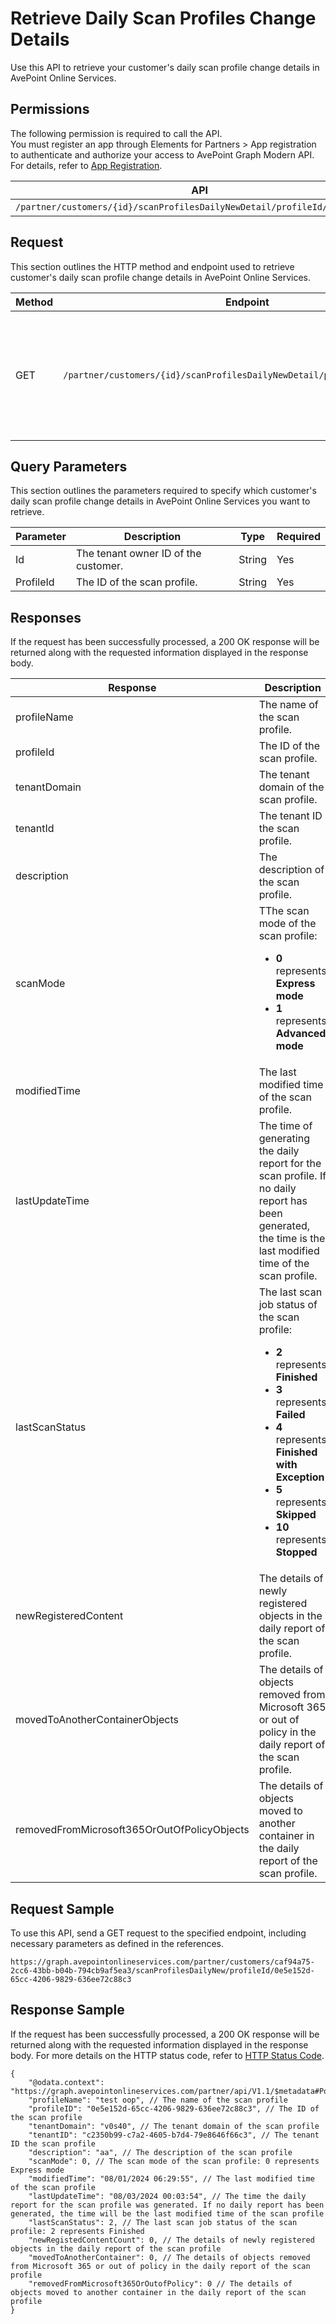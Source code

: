 # Retrieve Daily Scan Profiles Change Details

Use this API to retrieve your customer's daily scan profile change details in AvePoint Online Services.

## Permissions  

The following permission is required to call the API.  
You must register an app through Elements for Partners > App registration to authenticate and authorize your access to AvePoint Graph Modern API. For details, refer to [App Registration](https://cdn.avepoint.com/assets/apelements-webhelp/avepoint-elements-for-partners/index.htm#!Documents/appregistration.htm).

| API | Permission Required |
|-----------|--------|
| `/partner/customers/{id}/scanProfilesDailyNewDetail/profileId/{ProfileId}`| partner.scanprofiles.read.all|  

## Request

This section outlines the HTTP method and endpoint used to retrieve customer's daily scan profile change details in AvePoint Online Services.

| Method | Endpoint | Description |  
|-----------|-----------|-----------|
|GET|`/partner/customers/{id}/scanProfilesDailyNewDetail/profileId/{ProfileId}`| Retrieves your customer's daily scan profile change details in AvePoint Online Services.|


## Query Parameters

This section outlines the parameters required to specify which customer's daily scan profile change details in AvePoint Online Services you want to retrieve.

| Parameter | Description | Type | Required |
| --- | --- | --- | --- |
| Id | The tenant owner ID of the customer. | String | Yes |
| ProfileId | The ID of the scan profile. | String | Yes |

## Responses

If the request has been successfully processed, a 200 OK response will be returned along with the requested information displayed in the response body.

| Response | Description | Type |
| --- | --- | --- |
| profileName | The name of the scan profile. | String |
| profileId | The ID of the scan profile. | String |
| tenantDomain | The tenant domain of the scan profile. | String |
| tenantId | The tenant ID the scan profile. | String |
| description | The description of the scan profile. | String |
| scanMode | TThe scan mode of the scan profile:<br> <ul><li> **0** represents **Express mode**</li><li> **1** represents **Advanced mode** | Int |
| modifiedTime | The last modified time of the scan profile. | String |
| lastUpdateTime | The time of generating the daily report for the scan profile. If no daily report has been generated, the time is the last modified time of the scan profile. | String |
| lastScanStatus | The last scan job status of the scan profile:<br> <ul><li> **2** represents **Finished**</li><li> **3** represents **Failed**</li><li> **4** represents **Finished with Exception**</li><li> **5** represents **Skipped**</li><li> **10** represents **Stopped** | Int |
| newRegisteredContent | The details of newly registered objects in the daily report of the scan profile. | String |
| movedToAnotherContainerObjects | The details of objects removed from Microsoft 365 or out of policy in the daily report of the scan profile. | String |
| removedFromMicrosoft365OrOutOfPolicyObjects | The details of objects moved to another container in the daily report of the scan profile. | String |

## Request Sample

To use this API, send a GET request to the specified endpoint, including necessary parameters as defined in the references.  

```
https://graph.avepointonlineservices.com/partner/customers/caf94a75-2cc6-43bb-b04b-794cb9af5ea3/scanProfilesDailyNew/profileId/0e5e152d-65cc-4206-9829-636ee72c88c3
```

## Response Sample

If the request has been successfully processed, a 200 OK response will be returned along with the requested information displayed in the response body. For more details on the HTTP status code, refer to [HTTP Status Code](/docs/use-avepoint-graph-modern-API/##HTTP-Status-Code).

```
{
    "@odata.context": "https://graph.avepointonlineservices.com/partner/api/V1.1/$metadata#Portal.Api.Model.ProfileDailyNewInfo",
    "profileName": "test oop", // The name of the scan profile
    "profileID": "0e5e152d-65cc-4206-9829-636ee72c88c3", // The ID of the scan profile
    "tenantDomain": "v0s40", // The tenant domain of the scan profile
    "tenantID": "c2350b99-c7a2-4605-b7d4-79e8646f66c3", // The tenant ID the scan profile
    "description": "aa", // The description of the scan profile
    "scanMode": 0, // The scan mode of the scan profile: 0 represents Express mode
    "modifiedTime": "08/01/2024 06:29:55", // The last modified time of the scan profile
    "lastUpdateTime": "08/03/2024 00:03:54", // The time the daily report for the scan profile was generated. If no daily report has been generated, the time will be the last modified time of the scan profile
    "lastScanStatus": 2, // The last scan job status of the scan profile: 2 represents Finished
    "newRegistedContentCount": 0, // The details of newly registered objects in the daily report of the scan profile
    "movedToAnotherContainer": 0, // The details of objects removed from Microsoft 365 or out of policy in the daily report of the scan profile
    "removedFromMicrosoft365OrOutofPolicy": 0 // The details of objects moved to another container in the daily report of the scan profile
}
```

